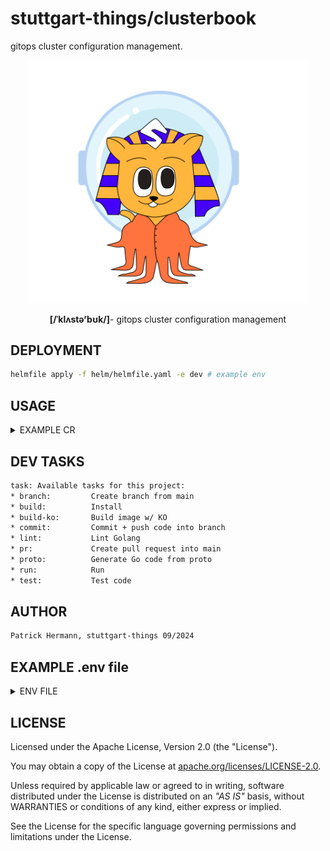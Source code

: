 # stuttgart-things/clusterbook

gitops cluster configuration management.

<div align="center">
  <p>
    <img src="https://github.com/stuttgart-things/docs/blob/main/hugo/sthings-argo.png" alt="sthings" width="450" />
  </p>
  <p>
    <strong>[/ˈklʌstəʳbʊk/]</strong>- gitops cluster configuration management

  </p>
</div>

## DEPLOYMENT

```bash
helmfile apply -f helm/helmfile.yaml -e dev # example env
```

## USAGE

<details><summary>EXAMPLE CR</summary>

```bash
kubectl apply -f - <<EOF
---
apiVersion: github.stuttgart-things.com/v1
kind: NetworkConfig
metadata:
  name: networks-labul
  namespace: clusterbook
spec:
  networks:
    10.31.103:
    - "4"
    - "5"
    - 7:ASSIGNED:ipat
    - 3:assigned:sandiego
    10.31.104:
    - "5"
    - 4:pending:losangeles
EOF
```

</details>

## DEV TASKS

```bash
task: Available tasks for this project:
* branch:         Create branch from main
* build:          Install
* build-ko:       Build image w/ KO
* commit:         Commit + push code into branch
* lint:           Lint Golang
* pr:             Create pull request into main
* proto:          Generate Go code from proto
* run:            Run
* test:           Test code
```

## AUTHOR

```bash
Patrick Hermann, stuttgart-things 09/2024
```

## EXAMPLE .env file

<details><summary>ENV FILE</summary>

.env file needed for Taskfile

```bash
cat <<EOF > .env
#LOAD_CONFIG_FROM=disk
#CONFIG_LOCATION=tests
#CONFIG_NAME=config.yaml
LOAD_CONFIG_FROM=cr
CONFIG_LOCATION=clusterbook #namespace
CONFIG_NAME=networks-labul #resource-name

SERVER_PORT=50051

#CLUSTERBOOK_SERVER=localhost:50051
#SECURE_CONNECTION=false
CLUSTERBOOK_SERVER=clusterbook.rke2.sthings-vsphere.labul.sva.de:443
SECURE_CONNECTION=true
EOF
```

</details>

## LICENSE

Licensed under the Apache License, Version 2.0 (the "License").

You may obtain a copy of the License at [apache.org/licenses/LICENSE-2.0](http://www.apache.org/licenses/LICENSE-2.0).

Unless required by applicable law or agreed to in writing, software distributed under the License is distributed on an _"AS IS"_ basis, without WARRANTIES or conditions of any kind, either express or implied.

See the License for the specific language governing permissions and limitations under the License.